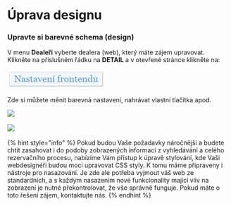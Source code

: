 # Úprava designu

### Upravte si barevné schema \(design\) <a id="upravte-si-barevn&#xE9;-schema-design"></a>

V menu **Dealeři** vyberte dealera \(web\), který máte zájem upravovat. Klikněte na příslušném řádku na **DETAIL** a v otevřené stránce klikněte na:

![](../.gitbook/assets/image%20%281%29.png)

Zde si můžete měnit barevná nastavení, nahrávat vlastní tlačítka apod.

![](https://bo.golibe.com/help/cz/lib/NewItem283.png)

![](https://bo.golibe.com/help/cz/lib/NewItem284.png)

{% hint style="info" %}
Pokud budou Vaše požadavky náročnější a budete chtít zasahovat i do podoby zobrazených informací z vyhledávání a celého rezervačního procesu, nabízíme Vám přístup k úpravě stylování, kde Vaši webdesignéři budou moci upravovat CSS styly. K tomu máme připraveny i nástroje pro nasazování. Je zde ale potřeba vyjmout váš web ze standardních, a s každým nasazením nové funkcionality mající vliv na zobrazení je nutné překontrolovat, že vše správně funguje. Pokud máte o toto řešení zájem, kontaktujte nás.
{% endhint %}

